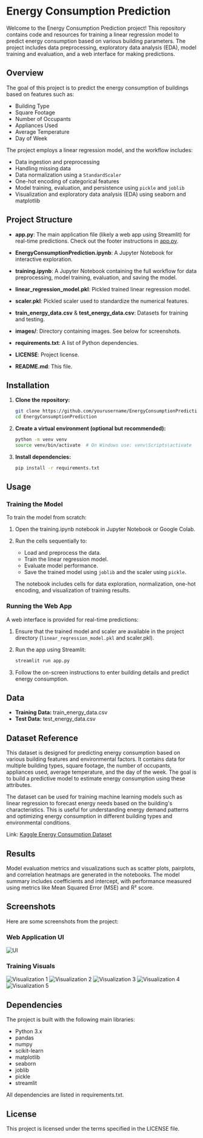 # Energy Consumption Prediction

Welcome to the Energy Consumption Prediction project! This repository contains code and resources for training a linear regression model to predict energy consumption based on various building parameters. The project includes data preprocessing, exploratory data analysis (EDA), model training and evaluation, and a web interface for making predictions.

## Overview

The goal of this project is to predict the energy consumption of buildings based on features such as:
- Building Type
- Square Footage
- Number of Occupants
- Appliances Used
- Average Temperature
- Day of Week

The project employs a linear regression model, and the workflow includes:
- Data ingestion and preprocessing
- Handling missing data
- Data normalization using a `StandardScaler`
- One-hot encoding of categorical features
- Model training, evaluation, and persistence using `pickle` and `joblib`
- Visualization and exploratory data analysis (EDA) using seaborn and matplotlib

## Project Structure

- **app.py**: The main application file (likely a web app using Streamlit) for real-time predictions. Check out the footer instructions in [app.py](app.py).
- **EnergyConsumptionPrediction.ipynb**: A Jupyter Notebook for interactive exploration.
- **training.ipynb**: A Jupyter Notebook containing the full workflow for data preprocessing, model training, evaluation, and saving the model.
- **linear_regression_model.pkl**: Pickled trained linear regression model.
- **scaler.pkl**: Pickled scaler used to standardize the numerical features.
- **train_energy_data.csv** & **test_energy_data.csv**: Datasets for training and testing.
- **images/**: Directory containing images. See below for screenshots.

- **requirements.txt**: A list of Python dependencies.
- **LICENSE**: Project license.
- **README.md**: This file.

## Installation

1. **Clone the repository:**

   ```sh
   git clone https://github.com/yourusername/EnergyConsumptionPrediction.git
   cd EnergyConsumptionPrediction
   ```

2. **Create a virtual environment (optional but recommended):**

   ```sh
   python -m venv venv
   source venv/bin/activate  # On Windows use: venv\Scripts\activate
   ```

3. **Install dependencies:**

   ```sh
   pip install -r requirements.txt
   ```

## Usage

### Training the Model

To train the model from scratch:

1. Open the training.ipynb notebook in Jupyter Notebook or Google Colab.
2. Run the cells sequentially to:
   - Load and preprocess the data.
   - Train the linear regression model.
   - Evaluate model performance.
   - Save the trained model using `joblib` and the scaler using `pickle`.

   The notebook includes cells for data exploration, normalization, one-hot encoding, and visualization of training results.

### Running the Web App

A web interface is provided for real-time predictions:

1. Ensure that the trained model and scaler are available in the project directory (`linear_regression_model.pkl` and scaler.pkl).
2. Run the app using Streamlit:

   ```sh
   streamlit run app.py
   ```

3. Follow the on-screen instructions to enter building details and predict energy consumption.

## Data

- **Training Data:** train_energy_data.csv
- **Test Data:** test_energy_data.csv

## Dataset Reference

This dataset is designed for predicting energy consumption based on various building features and environmental factors. It contains data for multiple building types, square footage, the number of occupants, appliances used, average temperature, and the day of the week. The goal is to build a predictive model to estimate energy consumption using these attributes. 

The dataset can be used for training machine learning models such as linear regression to forecast energy needs based on the building's characteristics. This is useful for understanding energy demand patterns and optimizing energy consumption in different building types and environmental conditions.

Link: [Kaggle Energy Consumption Dataset](https://www.kaggle.com/datasets/govindaramsriram/energy-consumption-dataset-linear-regression?select=train_energy_data.csv)

## Results

Model evaluation metrics and visualizations such as scatter plots, pairplots, and correlation heatmaps are generated in the notebooks. The model summary includes coefficients and intercept, with performance measured using metrics like Mean Squared Error (MSE) and R² score.

## Screenshots

Here are some screenshots from the project:

### Web Application UI

![UI](images/UI.png)

### Training Visuals

![Visualization 1](images/download.png)
![Visualization 2](images/download%20(1).png)
![Visualization 3](images/download%20(2).png)
![Visualization 4](images/download%20(3).png)
![Visualization 5](images/download%20(4).png)

## Dependencies

The project is built with the following main libraries:

- Python 3.x
- pandas
- numpy
- scikit-learn
- matplotlib
- seaborn
- joblib
- pickle
- streamlit

All dependencies are listed in requirements.txt.

## License

This project is licensed under the terms specified in the LICENSE file.